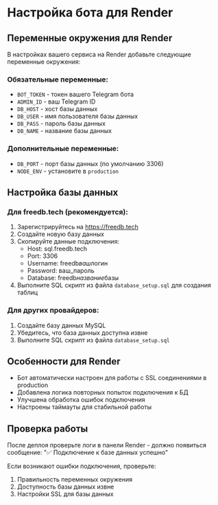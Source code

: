 # Настройка бота для Render

## Переменные окружения для Render

В настройках вашего сервиса на Render добавьте следующие переменные окружения:

### Обязательные переменные:

- `BOT_TOKEN` - токен вашего Telegram бота
- `ADMIN_ID` - ваш Telegram ID
- `DB_HOST` - хост базы данных
- `DB_USER` - имя пользователя базы данных
- `DB_PASS` - пароль базы данных
- `DB_NAME` - название базы данных

### Дополнительные переменные:

- `DB_PORT` - порт базы данных (по умолчанию 3306)
- `NODE_ENV` - установите в `production`

## Настройка базы данных

### Для freedb.tech (рекомендуется):

1. Зарегистрируйтесь на https://freedb.tech
2. Создайте новую базу данных
3. Скопируйте данные подключения:
   - Host: sql.freedb.tech
   - Port: 3306
   - Username: freedb*ваш*логин
   - Password: ваш_пароль
   - Database: freedb*название*базы
4. Выполните SQL скрипт из файла `database_setup.sql` для создания таблиц

### Для других провайдеров:

1. Создайте базу данных MySQL
2. Убедитесь, что база данных доступна извне
3. Выполните SQL скрипт из файла `database_setup.sql`

## Особенности для Render

- Бот автоматически настроен для работы с SSL соединениями в production
- Добавлена логика повторных попыток подключения к БД
- Улучшена обработка ошибок подключения
- Настроены таймауты для стабильной работы

## Проверка работы

После деплоя проверьте логи в панели Render - должно появиться сообщение:
"✅ Подключение к базе данных успешно"

Если возникают ошибки подключения, проверьте:

1. Правильность переменных окружения
2. Доступность базы данных извне
3. Настройки SSL для базы данных
